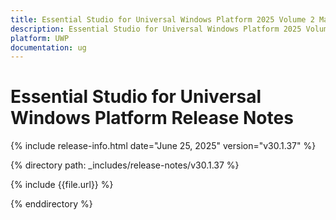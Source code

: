 ```yaml
---
title: Essential Studio for Universal Windows Platform 2025 Volume 2 Main Release Release Notes  
description: Essential Studio for Universal Windows Platform 2025 Volume 2 Main Release Release Notes  
platform: UWP
documentation: ug
---
```


# Essential Studio for Universal Windows Platform  Release Notes  

{% include release-info.html date="June 25, 2025"  version="v30.1.37" %}

{% directory path: _includes/release-notes/v30.1.37 %}

{% include {{file.url}} %}

{% enddirectory %}